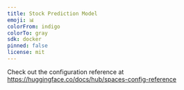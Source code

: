 ```yaml
---
title: Stock Prediction Model
emoji: 📊
colorFrom: indigo
colorTo: gray
sdk: docker
pinned: false
license: mit
---
```


Check out the configuration reference at https://huggingface.co/docs/hub/spaces-config-reference
